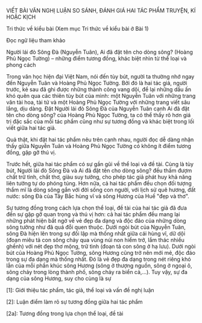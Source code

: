VIẾT BÀI VĂN NGHỊ LUẬN SO SÁNH, ĐÁNH GIÁ
HAI TÁC PHẨM TRUYỆN, KÍ HOẶC KỊCH

Tri thức về kiểu bài
(Xem mục Tri thức về kiểu bài ở Bài 1)

Đọc ngữ liệu tham khảo

Người lái đò Sông Đà (Nguyễn Tuân), Ai đã đặt tên cho dòng sông? (Hoàng Phủ Ngọc Tường) – những điểm tương đồng, khác biệt nhìn từ thể loại và phong cách

Trong văn học hiện đại Việt Nam, nói đến tùy bút, người ta thường nhớ ngay đến Nguyễn Tuân và Hoàng Phủ Ngọc Tường. Bởi đó là hai tác giả, người trước, kẻ sau đã ghi được những thành công vang dội, để lại những dấu ấn khó quên qua các thiên tùy bút của mình: một Nguyễn Tuân với những trang văn tài hoa, tài tử và một Hoàng Phủ Ngọc Tường với những trang viết sâu lắng, dịu dàng. Đặt Người lái đò Sông Đà của Nguyễn Tuân cạnh Ai đã đặt tên cho dòng sông? của Hoàng Phủ Ngọc Tường, ta có thể thấy rõ hơn giá trị đặc sắc của mỗi tác phẩm cũng như sự tương đồng và khác biệt trong lối viết giữa hai tác giả.

Quả thật, khi đặt hai tác phẩm nêu trên cạnh nhau, người đọc dễ dàng nhận thấy giữa Nguyễn Tuân và Hoàng Phủ Ngọc Tường có không ít điểm tương đồng, gặp gỡ thú vị.

Trước hết, giữa hai tác phẩm có sự gần gũi về thể loại và đề tài. Cùng là tùy bút, Người lái đò Sông Đà và Ai đã đặt tên cho dòng sông? đều thấm đượm chất trữ tình, chất thơ, giàu suy tưởng, cho phép tác giả phát huy khả năng liên tưởng tự do phóng túng. Hơn nữa, cả hai tác phẩm đều chọn đối tượng thẩm mĩ là dòng sông gắn với đời sống con người, với lịch sử quê hương, đất nước: sông Đà của Tây Bắc hùng vĩ và sông Hương của Huế "đẹp và thơ".

Sự tương đồng trong cách lựa chọn thể loại, đề tài của hai tác giả đã đưa đến sự gặp gỡ quan trọng và thú vị hơn: cả hai tác phẩm đều mang lại những phát hiện bất ngờ về vẻ đẹp đa dạng và độc đáo của những dòng sông tưởng như đã quá đỗi quen thuộc. Dưới ngòi bút của Nguyễn Tuân, sông Đà hiện lên trong sự đối lập mà thống nhất giữa cái hùng vĩ, dữ dội (đoạn miêu tả con sông chảy qua vùng núi non hiểm trở, lắm thác nhiều ghềnh) với nét đẹp thơ mộng, trữ tình (đoạn tả con sông ở hạ lưu). Dưới ngòi bút của Hoàng Phủ Ngọc Tường, sông Hương cũng trở nên mới mẻ, độc đáo trong sự đa dạng mà thống nhất. Đó là vẻ đẹp đa dạng trong nét riêng khó lẫn của mỗi phần khúc sông Hương (sông ở thượng nguồn, sông ở ngoại ô, sông chảy trong lòng thành phố, sông chảy ra biển cả,...). Tuy vậy, sự đa dạng của sông Hương, suy cho cùng là sự

[1]: Giới thiệu tác phẩm, tác giả, thể loại và vấn đề nghị luận

[2]: Luận điểm làm rõ sự tương đồng giữa hai tác phẩm

[2a]: Tương đồng trong lựa chọn thể loại, đề tài